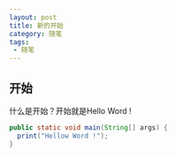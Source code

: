 ```yaml
---
layout: post
title: 新的开始
category: 随笔 
tags:
 - 随笔 
---
```




## 开始

什么是开始？开始就是Hello Word !

```java
public static void main(String[] args) {
  print("Hellow Word !");
}
```

